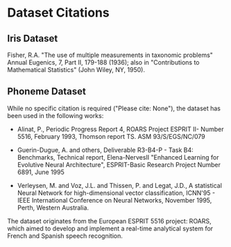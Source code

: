 # Dataset Citations

## Iris Dataset
Fisher, R.A. "The use of multiple measurements in taxonomic problems" Annual Eugenics, 7, Part II, 179-188 (1936); also in "Contributions to Mathematical Statistics" (John Wiley, NY, 1950).

## Phoneme Dataset
While no specific citation is required ("Please cite: None"), the dataset has been used in the following works:

- Alinat, P., Periodic Progress Report 4, ROARS Project ESPRIT II- Number 5516, February 1993, Thomson report TS. ASM 93/S/EGS/NC/079

- Guerin-Dugue, A. and others, Deliverable R3-B4-P - Task B4: Benchmarks, Technical report, Elena-NervesII "Enhanced Learning for Evolutive Neural Architecture", ESPRIT-Basic Research Project Number 6891, June 1995

- Verleysen, M. and Voz, J.L. and Thissen, P. and Legat, J.D., A statistical Neural Network for high-dimensional vector classification, ICNN'95 - IEEE International Conference on Neural Networks, November 1995, Perth, Western Australia.

The dataset originates from the European ESPRIT 5516 project: ROARS, which aimed to develop and implement a real-time analytical system for French and Spanish speech recognition.
